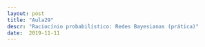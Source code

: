```yaml
---
layout: post
title: "Aula29"
descr: "Raciocínio probabilístico: Redes Bayesianas (prática)"
date:  2019-11-11
---
```


